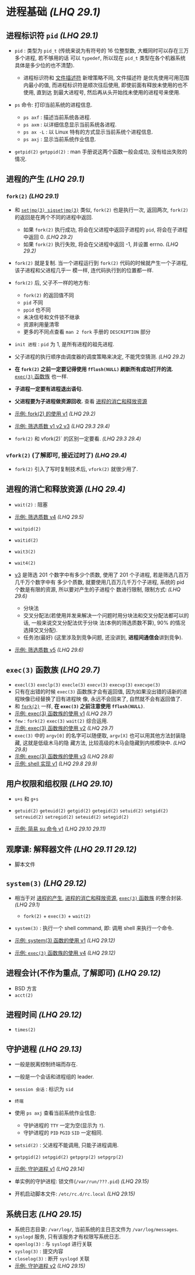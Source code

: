 # 进程基础 _(LHQ 29.1)_

## 进程标识符 `pid` _(LHQ 29.1)_

- `pid` : 类型为 `pid_t` (传统来说为有符号的 16 位整型数, 大概同时可以存在三万多个进程, 若不够用的话
  可以 `typedef`, 所以现在 `pid_t` 类型在各个机器系统具体是多少位的也不清楚).
  - 进程标识符和 [文件描述符](./15101.IO基础.md#文件描述符的概念-lhq-261) 新增策略不同, 文件描述符
    是优先使用可用范围内最小的值, 而进程标识符是顺次往后使用, 即使前面有释放未使用的也不使用, 直到达
    到最大进程号, 然后再从头开始找未使用的进程号来使用.

- `ps` 命令: 打印当前系统的进程信息.
  - `ps axf` : 描述当前系统各进程.
  - `ps axm` : 以详细信息显示当前系统各进程.
  - `ps ax -L` : 以 Linux 特有的方式显示当前系统个进程信息.
  - `ps axj` : 显示当前系统作业信息.

- `getpid(2)` `getppid(2)` : man 手册说这两个函数一般会成功, 没有给出失败的情况.

## 进程的产生 _(LHQ 29.1)_

### `fork(2)` _(LHQ 29.1)_

- 和 [`setjmp(3) sigsetjmp(3)`](./15110.文件系统.md#函数跳转-lhq-2817) 类似, `fork(2)` 也是执行一次,
  返回两次, `fork(2)` 的返回是在两个不同的进程中返回.
  - 如果 `fork(2)` 执行成功, 将会在父进程中返回子进程的 `pid`, 将会在子进程中返回 0. _(LHQ 29.2)_
  - 如果 `fork(2)` 执行失败, 将会在父进程中返回 -1, 并设置 errno. _(LHQ 29.2)_

- `fork(2)` 就是复制. 当一个进程运行到 `fork(2)` 代码的时候就产生一个子进程, 该子进程和父进程几乎一
  模一样, 连代码执行到的位置都一样.
- `fork(2)` 后, 父子不一样的地方有:
  - `fork(2)` 的返回值不同
  - `pid` 不同
  - `ppid` 也不同
  - 未决信号和文件锁不继承
  - 资源利用量清零
  - 更多的不同点查看 `man 2 fork` 手册的 `DESCRIPTION` 部分

- `init 进程` : `pid` 为 1, 是所有进程的祖先进程.
- 父子进程的执行顺序由调度器的调度策略来决定, 不能凭空猜测. _(LHQ 29.2)_
- **在 `fork(2)` 之前一定要记得使用 `fflush(NULL)` 刷新所有成功打开的流.** [`exec(3)` 函数族](#exec3-函数族-lhq-297) 也一样.
- **子进程一定要有进程退出语句.**
- **父进程要为子进程做资源回收.** 查看 [进程的消亡和释放资源](#进程的消亡和释放资源)
- [示例: fork(2) 的使用 v1](./Atta/code/1110-use-fork/README.md#v1) _(LHQ 29.2)_
- [示例: 筛选质数 v1 v2 v3](./Atta/code/1111-primer/README.md#筛选质数) _(LHQ 29.3 29.4)_
- `fork(2)` 和 vfork(2)` 的区别一定要看. _(LHQ 29.3 29.4)_

### `vfork(2)` (了解即可, 接近过时了) _(LHQ 29.4)_

- `fork(2)` 引入了写时复制技术后, `vfork(2)` 就很少用了.

## 进程的消亡和释放资源 _(LHQ 29.4)_

- `wait(2)` : 阻塞
- [示例: 筛选质数 v4](./Atta/code/1111-primer/README.md#v4) _(LHQ 29.5)_
- `waitpid(2)`
- `waitid(2)`
- `wait3(2)`
- `wait4(2)`
- [v3](#v3) 是筛选 201 个数字中有多少个质数, 使用了 201 个子进程, 若是筛选几百万几千万个数字中有
  多少个质数, 就要使用几百万几千万个子进程, 系统的 pid 个数是有限的资源, 所以要对产生的子进程个
  数进行限制, 限制方式: _(LHQ 29.6)_
  - 分块法
  - 交叉分配法(若使用并发来解决一个问题时用分块法和交叉分配法都可以的话, 一般来说交叉分配法优于分块
    法(本例的筛选质数不算), 90% 的情况选择交叉分配).
  - 任务池(最好) (这里涉及到竞争问题, 还没讲到, **进程间通信会**讲到竞争).

- [示例: 筛选质数 v5](./Atta/code/1111-primer/README.md#**v5**) _(LHQ 29.6)_

## `exec(3)` 函数族 _(LHQ 29.7)_

- `execl(3)` `execlp(3)` `execle(3)` `execv(3)` `execvp(3)` `execvpe(3)`
- 只有在出错的时候 `exec(3)` 函数族才会有返回值, 因为如果没出错的话新的进程映像已经替换了旧有进程映
  像, 永远不会回来了, 自然就不会有返回值了.
- 和 [`fork(2)`](#fork2-lhq-291) 一样, **在 `exec(3)` 之前注意使用 `fflush(NULL)`**.
- [示例: exec(3) 函数族的使用 v1](./Atta/code/1112-use-exec/README.md#v1) _(LHQ 29.7)_
- `few` : `fork(2)` `exec(3)` `wait(2)` 综合运用.
- [示例: exec(3) 函数族的使用 v2](./Atta/code/1112-use-exec/README.md#v2) _(LHQ 29.7)_
- `exec(3)` 中的 `argv[0]` 的名字可以随便取, `argv[X]` 也可以用其他方法封装隐藏, 这就是低级木马的隐
  藏方法, 比较高级的木马会隐藏到内核模块中. _(LHQ 29.8)_
- [示例: exec(3) 函数族的使用 v3](./Atta/code/1112-use-exec/README.md#v3) _(LHQ 29.8)_
- [示例: shell 实现 v1](./Atta/code/1113-my-shell/README.md#v1) _(LHQ 29.8 29.9)_

## 用户权限和组权限 _(LHQ 29.10)_

- `u+s` 和 `g+s`
- `getuid(2)` `geteuid(2)` `getgid(2)` `getegid(2)` `setuid(2)` `setgid(2)` `setreuid(2)`
  `setregid(2)` `seteuid(2)` `setegid(2)`

- [示例: 简易 su 命令 v1](./Atta/code/1114-my-su/README.md#v1) _(LHQ 29.10 29.11)_

## 观摩课: 解释器文件 _(LHQ 29.11 29.12)_

- 脚本文件

## `system(3)` _(LHQ 29.12)_

- 相当于对 [进程的产生](#进程的产生-lhq-291), [进程的消亡和释放资源](#进程的消亡和释放资源-lhq-294),
  [`exec(3)` 函数族](#exec3-函数族-lhq-297) 的整合封装. _(LHQ 29.1)_
  - `fork(2)` + `exec(3)` + `wait(2)`

- `system(3)` : 执行一个 shell command, 即: 调用 shell 来执行一个命令.
- [示例: system(3) 函数的使用 v1](./Atta/code/1115-use-system/README.md#v1) _(LHQ 29.12)_
- [示例: `exec(3)` 函数族的使用 v4](../1112-use-exec/README.md#v4) _(LHQ 29.12)_

## 进程会计(不作为重点, 了解即可) _(LHQ 29.12)_

- BSD 方言
- `acct(2)`

## 进程时间 _(LHQ 29.12)_

- `times(2)`

## 守护进程 _(LHQ 29.13)_

- 一般是脱离控制终端而存在.
- 一般是一个会话和进程组的 leader.
- `session 会话` : 标识为 `sid`
- `终端`
- 使用 `ps axj` 查看当前系统作业信息:
  - 守护进程的 `TTY` 一定为空(显示为 `?`).
  - 守护进程的 `PID` `PGID` `SID` 一定相同.
- `setsid(2)` : 父进程不能调用, 只能子进程调用.
- `getpgid(2)` `setpgid(2)` `getpgrp(2)` `setpgrp(2)`

- [示例: 守护进程 v1](./Atta/code/1116-my-daemon/README.md#v1) _(LHQ 29.14)_
- 单实例的守护进程: 锁文件(`/var/run/???.pid`) _(LHQ 29.15)_
- 开机启动脚本文件: `/etc/rc.d/rc.local` _(LHQ 29.15)_

## 系统日志 _(LHQ 29.15)_

- 系统日志目录: `/var/log/`, 当前系统的主日志文件为 `/var/log/messages`.
- `syslogd` 服务, 只有该服务才有权限写系统日志.
- `openlog(3)` : 与 `syslogd` 进行关联
- `syslog(3)` : 提交内容
- `closelog(3)` : 断开 `syslogd` 关联
- [示例: 守护进程 v2](./Atta/code/1116-my-daemon/README.md#v2) _(LHQ 29.15)_
